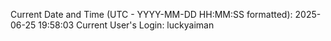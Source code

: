 Current Date and Time (UTC - YYYY-MM-DD HH:MM:SS formatted): 2025-06-25 19:58:03
Current User's Login: luckyaiman
